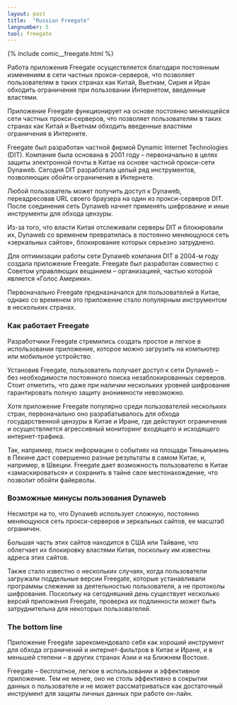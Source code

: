 ```yaml
---
layout: post
title:  "Russian Freegate"
langnumber: 5
tool: freegate
---
```


{% include comic__freegate.html %}


Работа приложения Freegate осуществляется благодаря постоянным изменениям в сети частных прокси-серверов, что позволяет пользователям в таких странах как Китай, Вьетнам, Сирия и Иран обходить ограничения при пользовании Интернетом, введенные властями.

Приложение Freegate функционирует на основе постоянно меняющейся сети частных прокси-серверов, что позволяет пользователям в таких странах как Китай и Вьетнам обходить введенные властями ограничения в Интернете.

Freegate был разработан частной фирмой Dynamic Internet Technologies (DIT). Компания была основана в 2001 году – первоначально в целях защиты электронной почты в Китае на основе частной прокси-сети Dynaweb. Сегодня DIT разработала целый ряд инструментов, позволяющих обойти ограничения в Интернете.

Любой пользователь может получить доступ к Dynaweb, переадресовав URL своего браузера на один из  прокси-серверов DIT. После соединения сеть Dynaweb начнет применять шифрование и иные инструменты для обхода цензуры.

Из-за того, что власти Китая отслеживали серверы DIT и блокировали их, Dynaweb со временем превратилась в постоянно меняющуюся сеть «зеркальных сайтов», блокирование которых серьезно затруднено.

Для оптимизации работы сети Dynaweb компания DIT в 2004-м году создала приложение Freegate. Freegate был разработан совместно с Советом управляющих вещанием – организацией, частью которой является «Голос Америки».

Первоначально Freegate предназначался для пользователей в Китае, однако со временем это приложение стало популярным инструментом в нескольких странах.

<h3 class='subhed icon how'>Как работает Freegate</h3>

Разработчики Freegate стремились создать простое и легкое в использовании приложение, которое можно загрузить на компьютер или мобильное устройство.

Установив Freegate, пользователь получает доступ к сети Dynaweb – без необходимости постоянного поиска незаблокированных серверов. Стоит отметить, что даже при наличии нескольких уровней шифрования гарантировать полную защиту анонимности невозможно.

Хотя приложение Freegate популярно среди пользователей нескольких стран, первоначально оно разрабатывалось для обхода государственной цензуры в Китае и Иране, где действуют ограничения и осуществляется агрессивный мониторинг входящего и исходящего интернет-трафика.

Так, например, поиск информации о событиях на площади Тяньаньмэнь в Пекине даст совершенно разные результаты в самом Китае, и, например, в Швеции. Freegate дает возможность пользователю в Китае «замаскироваться» и сохранить в тайне свое местонахождение, что позволит обойти файерволы.

<h3 class='subhed icon caution'>Возможные минусы пользования Dynaweb</h3>

Несмотря на то, что Dynaweb использует сложную, постоянно меняющуюся сеть прокси-серверов и зеркальных сайтов, ее масштаб ограничен.

Большая часть этих сайтов находится в США или Тайване, что облегчает их блокировку властями Китая, поскольку им известны адреса этих сайтов.

Также стало известно о нескольких случаях, когда пользователи загружали поддельные версии Freegate, которые устанавливали программы слежения за деятельностью пользователя, а не протоколы шифрования. Поскольку на сегодняшний день существует несколько версий приложения Freegate, проверка их подлинности может быть затруднительна для некоторых пользователей.

<h3 class='subhed icon bottomLine'>The bottom line</h3>

Приложение Freegate зарекомендовало себя как хороший инструмент для обхода ограничений и интернет-фильтров в Китае и Иране, и в меньшей степени – в других странах Азии и на Ближнем Востоке.

Freegate – бесплатное, легкое в использовании и эффективное приложение. Тем не менее, оно не столь эффективно в сокрытии данных о пользователе и не может рассматриваться как достаточный инструмент для защиты личных данных при работе он-лайн.
